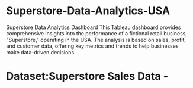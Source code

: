 # Superstore-Data-Analytics-USA
Superstore Data Analytics Dashboard This Tableau dashboard provides comprehensive insights into the performance of a fictional retail business, "Superstore," operating in the USA. The analysis is based on sales, profit, and customer data, offering key metrics and trends to help businesses make data-driven decisions.

# Dataset:Superstore Sales Data - 
